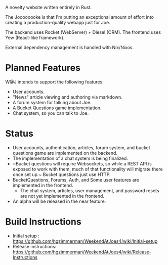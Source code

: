 A novelty website written entirely in Rust.

The Joooooooke is that I'm putting an exceptional amount of effort into creating a production-quality webapp just for Joe.

The backend uses Rocket (WebServer) + Diesel (ORM).
The frontend uses Yew (React-like framework).

External dependency management is handled with Nix/Nixos.

# Planned Features
W@J intends to support the following features: 
* User accounts.
* "News" article viewing and authoring via markdown.
* A forum system for talking about Joe.
* A Bucket Questions game implementation.
* Chat system, so you can talk to Joe.

# Status
* User accounts, authentication, articles, forum system, and bucket questions game are implemented on the backend.
* The implementation of a chat system is being finalized.
* ~Bucket questions will require Websockets, so while a REST API is exposed to work with them, much of that functionality will migrate there once set up.~ Bucket questions just use HTTP.
* BucketQuestions, Forums, Auth, and Some user features are implemented in the frontend.
  * The chat system, articles, user management, and password resets are not yet implemented in the frontend.
* An alpha will be released in the near feature.

# Build Instructions
* Initial setup : https://github.com/hgzimmerman/WeekendAtJoes4/wiki/Initial-setup
* Release instructions: https://github.com/hgzimmerman/WeekendAtJoes4/wiki/Release-Instructions
